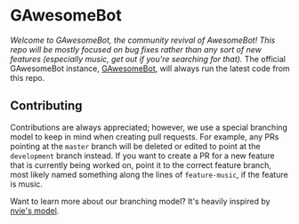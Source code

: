 # GAwesomeBot

*Welcome to GAwesomeBot, the community revival of AwesomeBot! This repo will be mostly focused on bug fixes rather than any sort of new features (especially music, get out if you're searching for that).*
The official GAwesomeBot instance, [GAwesomeBot](https://bot.gilbertgobbels.xyz:8008), will always run the latest code from this repo.

## Contributing
Contributions are always appreciated; however, we use a special branching model to keep in mind when creating pull requests. For example, any PRs pointing at the `master` branch will be deleted or edited to point at the `development` branch instead. If you want to create a PR for a new feature that is currently being worked on, point it to the correct feature branch, most likely named something along the lines of `feature-music`, if the feature is music.

Want to learn more about our branching model? It's heavily inspired by [nvie's model](http://nvie.com/posts/a-successful-git-branching-model).
